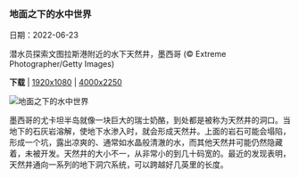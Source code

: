 ### 地面之下的水中世界

日期：2022-06-23

潜水员探索文图拉斯港附近的水下天然井，墨西哥 (© Extreme Photographer/Getty Images)

**下载**  |  [1920x1080](https://cn.bing.com/th?id=OHR.CenoteDiver_ZH-CN7334440742_1920x1080.jpg)  |  [4000x2250](https://cn.bing.com/th?id=OHR.CenoteDiver_ZH-CN7334440742_UHD.jpg)

![地面之下的水中世界](https://cn.bing.com/th?id=OHR.CenoteDiver_ZH-CN7334440742_1920x1080.jpg "潜水员探索文图拉斯港附近的水下天然井，墨西哥 (© Extreme Photographer/Getty Images)")

墨西哥的尤卡坦半岛就像一块巨大的瑞士奶酪，到处都是被称为天然井的洞口。当地下的石灰岩溶解，使地下水渗入时，就会形成天然井。上面的岩石可能会塌陷，形成一个坑，露出凉爽的、通常如水晶般清澈的水，而其他天然井可能仍然隐藏着，未被开发。天然井的大小不一，从非常小的到几十码宽的。最近的发现表明，天然井通向一系列的地下洞穴系统，可以跨越好几英里的长度。
